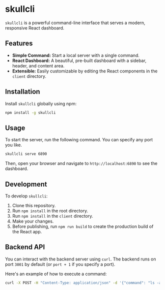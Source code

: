 # skullcli

`skullcli` is a powerful command-line interface that serves a modern, responsive React dashboard.

## Features

- **Simple Command:** Start a local server with a single command.
- **React Dashboard:** A beautiful, pre-built dashboard with a sidebar, header, and content area.
- **Extensible:** Easily customizable by editing the React components in the `client` directory.

## Installation

Install `skullcli` globally using npm:

```bash
npm install -g skullcli
```

## Usage

To start the server, run the following command. You can specify any port you like.

```bash
skullcli serve 6890
```

Then, open your browser and navigate to `http://localhost:6890` to see the dashboard.

## Development

To develop `skullcli`:

1.  Clone this repository.
2.  Run `npm install` in the root directory.
3.  Run `npm install` in the `client` directory.
4.  Make your changes.
5.  Before publishing, run `npm run build` to create the production build of the React app.

## Backend API

You can interact with the backend server using `curl`. The backend runs on port `3001` by default (or `port + 1` if you specify a port).

Here's an example of how to execute a command:

```bash
curl -X POST -H "Content-Type: application/json" -d '{"command": "ls -al"}' http://localhost:3001/execute
```
